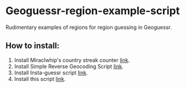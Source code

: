 # Geoguessr-region-example-script
Rudimentary examples of regions for region guessing in Geoguessr.

## How to install:
1) Install Miraclwhip's country streak counter [link](https://miraclewhips.dev/).
2) Install Simple Reverse Geocoding Script [link](https://github.com/echandler/Simple-Reverse-Geocoding-Script/raw/main/reverseGeocodingScript.user.js).
3) Install Insta-guessr script [link](https://github.com/echandler/Insta-Streaks/raw/main/instaStreaks.user.js).
4) Install this script [link](https://github.com/echandler/Geoguessr-region-example-script/raw/main/regionsGuessrTest.user.js).
